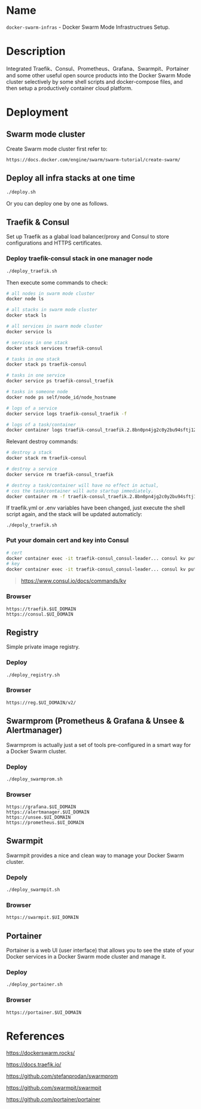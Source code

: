Name
====

`docker-swarm-infras`  -  Docker Swarm Mode Infrastructrues Setup.


Description
===========

Integrated Traefik、Consul、Prometheus、Grafana、Swarmpit、Portainer and some other useful open source products
into the Docker Swarm Mode cluster selectively by some shell scripts and docker-compose files, 
and then setup a productively container cloud platform.


Deployment
==========

## Swarm mode cluster

Create Swarm mode cluster first refer to:
```
https://docs.docker.com/engine/swarm/swarm-tutorial/create-swarm/
```

## Deploy all infra stacks at one time

```bash
./deploy.sh
```

Or you can deploy one by one as follows.

## Traefik & Consul

Set up Traefik as a glabal load balancer/proxy and Consul to store configurations and HTTPS certificates.

### Deploy traefik-consul stack in one manager node

```bash
./deploy_traefik.sh
```

Then execute some commands to check:
```bash
# all nodes in swarm mode cluster
docker node ls

# all stacks in swarm mode cluster
docker stack ls

# all services in swarm mode cluster
docker service ls

# services in one stack
docker stack services traefik-consul

# tasks in one stack
docker stack ps traefik-consul

# tasks in one service
docker service ps traefik-consul_traefik

# tasks in someone node
docker node ps self/node_id/node_hostname

# logs of a service
docker service logs traefik-consul_traefik -f

# logs of a task/container
docker container logs traefik-consul_traefik.2.8bn0pn4jg2c0y2bu94sftj12l
```

Relevant destroy commands:
```bash
# destroy a stack
docker stack rm traefik-consul

# destroy a service
docker service rm traefik-consul_traefik

# destroy a task/container will have no effect in actual,
# cos the task/container will auto startup immediately.
docker container rm -f traefik-consul_traefik.2.8bn0pn4jg2c0y2bu94sftj12l
```

If traefik.yml or .env variables have been changed, just execute the shell script again,
and the stack will be updated automaticly:
```
./depoly_traefik.sh
```

### Put your domain cert and key into Consul

```bash
# cert
docker container exec -it traefik-consul_consul-leader... consul kv put traefik/tls/certificates/wildcard.$UI_DOMAIN/certFile  "your cert content"
# key
docker container exec -it traefik-consul_consul-leader... consul kv put traefik/tls/certificates/wildcard.$UI_DOMAIN/keyFile  "your key content"
```

> https://www.consul.io/docs/commands/kv

### Browser
```
https://traefik.$UI_DOMAIN
https://consul.$UI_DOMAIN
```

## Registry

Simple private image registry.

### Deploy

```bash
./deploy_registry.sh
```

### Browser
```
https://reg.$UI_DOMAIN/v2/
```

## Swarmprom (Prometheus & Grafana & Unsee & Alertmanager)

Swarmprom is actually just a set of tools pre-configured in a smart way for a Docker Swarm cluster.

### Deploy

```bash
./deploy_swarmprom.sh
```

### Browser
```
https://grafana.$UI_DOMAIN
https://alertmanager.$UI_DOMAIN
https://unsee.$UI_DOMAIN
https://prometheus.$UI_DOMAIN
```

## Swarmpit

Swarmpit provides a nice and clean way to manage your Docker Swarm cluster.

### Depoly

```bash
./deploy_swarmpit.sh
```

### Browser
```
https://swarmpit.$UI_DOMAIN
```

## Portainer

Portainer is a web UI (user interface) that allows you to see the state of your Docker services in a Docker Swarm mode cluster and manage it.

### Deploy

```bash
./deploy_portainer.sh
```

### Browser
```
https://portainer.$UI_DOMAIN
```

References
==========

https://dockerswarm.rocks/

https://docs.traefik.io/

https://github.com/stefanprodan/swarmprom

https://github.com/swarmpit/swarmpit

https://github.com/portainer/portainer
